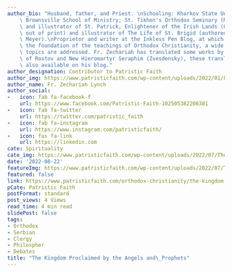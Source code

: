 ```yaml
---
author_bio: "Husband, father, and Priest. \nSchooling: Kharkov State University (Ukraine);\
    \ Brownsville School of Ministry; St. Tikhon's Orthodox Seminary (M.Div.).\nAuthor\
    \ and illustrator of St. Patrick, Enlightener of the Irish Lands (Conciliar Press,\
    \ out of print) and illustrator of The Life of St. Brigid (authored by Jane G.\
    \ Meyer).\nProprietor and writer at the Inkless Pen Blog, at which, based on \
    \ the foundation of the teachings of Orthodox Christianity, a wide variety of\
    \ topics are addressed. Fr. Zechariah has translated some works by St. Dimitry\
    \ of Rostov and New Hieromartyr Seraphim (Zvesdensky), these translations are\
    \ also available on his blog."
author_designation: Contributor to Patristic Faith
author_img: https://www.patristicfaith.com/wp-content/uploads/2022/01/Fr.-Zechariah-Lynch-150x150.png
author_name: Fr. Zechariah Lynch
author_social:
-   icon: fab fa-facebook-f
    url: https://www.facebook.com/Patristic-Faith-102505382206381
-   icon: fab fa-twitter
    url: https://twitter.com/patristic_faith
-   icon: fab fa-instagram
    url: https://www.instagram.com/patristicfaith/
-   icon: fas fa-link
    url: https://linkedin.com
cate: Spirituality
cate_img: https://www.patristicfaith.com/wp-content/uploads/2022/07/The-Kingdom-Proclaimed-by-the-Angels-and-Prophets.png
date: '2022-08-22'
featureImg: https://www.patristicfaith.com/wp-content/uploads/2022/07/The-Kingdom-Proclaimed-by-the-Angels-and-Prophets.png
featured: false
link: https://www.patristicfaith.com/orthodox-christianity/the-kingdom-proclaimed-by-the-angels-and-prophets/
pCate: Patristic Faith
postFormat: standard
post_views: 4 Views
read_time: 4 min read
slidePost: false
tags:
- Orthodox
- Serbian
- Clergy
- Philospher
- Debates
title: "The Kingdom Proclaimed by the Angels and\_Prophets"
---
```

